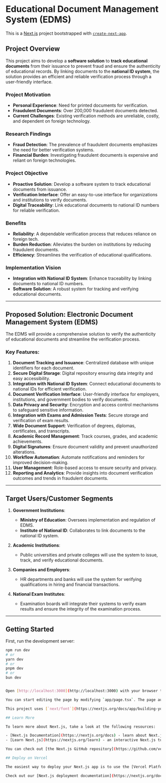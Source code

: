 # Educational Document Management System (EDMS)

This is a [Next.js](https://nextjs.org) project bootstrapped with [`create-next-app`](https://nextjs.org/docs/app/api-reference/cli/create-next-app).

## Project Overview

This project aims to develop a **software solution** to **track educational documents** from their issuance to prevent fraud and ensure the authenticity of educational records. By linking documents to the **national ID system**, the solution provides an efficient and reliable verification process through a user-friendly interface.

### **Project Motivation**
- **Personal Experience**: Need for printed documents for verification.
- **Fraudulent Documents**: Over 200,000 fraudulent documents detected.
- **Current Challenges**: Existing verification methods are unreliable, costly, and dependent on foreign technology.

### **Research Findings**
- **Fraud Detection**: The prevalence of fraudulent documents emphasizes the need for better verification systems.
- **Financial Burden**: Investigating fraudulent documents is expensive and reliant on foreign technologies.

### **Project Objective**
- **Proactive Solution**: Develop a software system to track educational documents from issuance.
- **Verification Interface**: Offer an easy-to-use interface for organizations and institutions to verify documents.
- **Digital Traceability**: Link educational documents to national ID numbers for reliable verification.

### **Benefits**
- **Reliability**: A dependable verification process that reduces reliance on foreign tech.
- **Burden Reduction**: Alleviates the burden on institutions by reducing fraudulent documents.
- **Efficiency**: Streamlines the verification of educational qualifications.

### **Implementation Vision**
- **Integration with National ID System**: Enhance traceability by linking documents to national ID numbers.
- **Software Solution**: A robust system for tracking and verifying educational documents.

---

## Proposed Solution: Electronic Document Management System (EDMS)

The EDMS will provide a comprehensive solution to verify the authenticity of educational documents and streamline the verification process.

### Key Features:
1. **Document Tracking and Issuance**: Centralized database with unique identifiers for each document.
2. **Secure Digital Storage**: Digital repository ensuring data integrity and easy accessibility.
3. **Integration with National ID System**: Connect educational documents to national IDs for efficient verification.
4. **Document Verification Interface**: User-friendly interface for employers, institutions, and government bodies to verify documents.
5. **Data Privacy and Security**: Encryption and access control mechanisms to safeguard sensitive information.
6. **Integration with Exams and Admission Tests**: Secure storage and verification of exam results.
7. **Wide Document Support**: Verification of degrees, diplomas, certificates, and transcripts.
8. **Academic Record Management**: Track courses, grades, and academic achievements.
9. **Digital Signatures**: Ensure document validity and prevent unauthorized alterations.
10. **Workflow Automation**: Automate notifications and reminders for improved decision-making.
11. **User Management**: Role-based access to ensure security and privacy.
12. **Reporting and Analytics**: Provide insights into document verification outcomes and trends in fraudulent documents.

---

## Target Users/Customer Segments

1. **Government Institutions**: 
   - **Ministry of Education**: Oversees implementation and regulation of EDMS.
   - **Institute of National ID**: Collaborates to link documents to the national ID system.
   
2. **Academic Institutions**: 
   - Public universities and private colleges will use the system to issue, track, and verify educational documents.
   
3. **Companies and Employers**: 
   - HR departments and banks will use the system for verifying qualifications in hiring and financial transactions.
   
4. **National Exam Institutes**: 
   - Examination boards will integrate their systems to verify exam results and ensure the integrity of the examination process.

---

## Getting Started

First, run the development server:

```bash
npm run dev
# or
yarn dev
# or
pnpm dev
# or
bun dev


Open [http://localhost:3000](http://localhost:3000) with your browser to see the result.

You can start editing the page by modifying `app/page.tsx`. The page auto-updates as you edit the file.

This project uses [`next/font`](https://nextjs.org/docs/app/building-your-application/optimizing/fonts) to automatically optimize and load [Geist](https://vercel.com/font), a new font family for Vercel.

## Learn More

To learn more about Next.js, take a look at the following resources:

- [Next.js Documentation](https://nextjs.org/docs) - learn about Next.js features and API.
- [Learn Next.js](https://nextjs.org/learn) - an interactive Next.js tutorial.

You can check out [the Next.js GitHub repository](https://github.com/vercel/next.js) - your feedback and contributions are welcome!

## Deploy on Vercel

The easiest way to deploy your Next.js app is to use the [Vercel Platform](https://vercel.com/new?utm_medium=default-template&filter=next.js&utm_source=create-next-app&utm_campaign=create-next-app-readme) from the creators of Next.js.

Check out our [Next.js deployment documentation](https://nextjs.org/docs/app/building-your-application/deploying) for more details.
